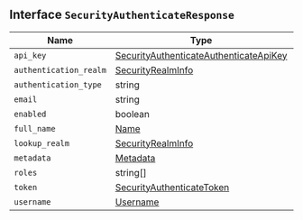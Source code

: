 ## Interface `SecurityAuthenticateResponse`

| Name | Type | Description |
| - | - | - |
| `api_key` | [SecurityAuthenticateAuthenticateApiKey](./SecurityAuthenticateAuthenticateApiKey.md) | &nbsp; |
| `authentication_realm` | [SecurityRealmInfo](./SecurityRealmInfo.md) | &nbsp; |
| `authentication_type` | string | &nbsp; |
| `email` | string | null | &nbsp; |
| `enabled` | boolean | &nbsp; |
| `full_name` | [Name](./Name.md) | null | &nbsp; |
| `lookup_realm` | [SecurityRealmInfo](./SecurityRealmInfo.md) | &nbsp; |
| `metadata` | [Metadata](./Metadata.md) | &nbsp; |
| `roles` | string[] | &nbsp; |
| `token` | [SecurityAuthenticateToken](./SecurityAuthenticateToken.md) | &nbsp; |
| `username` | [Username](./Username.md) | &nbsp; |
